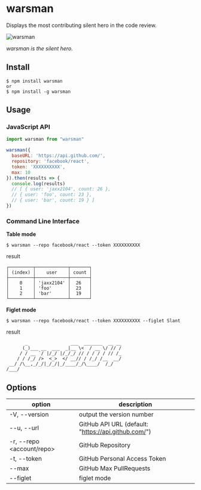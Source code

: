 # warsman

Displays the most contributing silent hero in the code review.

![warsman](https://blogs.c.yimg.jp/res/blog-8d-e6/saranndonn/folder/1835128/84/66599984/img_0)

_warsman is the silent hero._

## Install

```
$ npm install warsman
or
$ npm install -g warsman
```

## Usage

### JavaScript API

```js
import warsman from "warsman"

warsman({
  baseURL: 'https://api.github.com/',
  repository: 'facebook/react',
  token: 'XXXXXXXXXX',
  max: 10
}).then(results => {
  console.log(results)
  // [ { user: 'jaxx2104', count: 26 },
  // { user: 'foo', count: 23 },
  // { user: 'bar', count: 19 } ]
})
```


### Command Line Interface

**Table mode**

```
$ warsman --repo facebook/react --token XXXXXXXXXX
```

result

```
┌─────────┬────────────┬───────┐
│ (index) │    user    │ count │
├─────────┼────────────┼───────┤
│    0    │ 'jaxx2104' │  26   │
│    1    │ 'foo'      │  23   │
│    2    │ 'bar'      │  19   │
└─────────┴────────────┴───────┘
```

**Figlet mode**

```
$ warsman --repo facebook/react --token XXXXXXXXXX --figlet Slant
```

result

```
       _                ___  _______  __ __
      (_)___ __  ___  _|__ \<  / __ \/ // /
     / / __ `/ |/_/ |/_/_/ // / / / / // /_
    / / /_/ />  <_>  </ __// / /_/ /__  __/
 __/ /\__,_/_/|_/_/|_/____/_/\____/  /_/
/___/
```

## Options

| option                    | description                                         |
| ------------------------- | --------------------------------------------------- |
| -V, --version             | output the version number                           |
| --u, --url <url>          | GitHub API URL (default: "https://api.github.com/") |
| -r, --repo <account/repo> | GitHub Repository                                   |
| -t, --token <token>       | GitHub Personal Access Token                        |
| --max <n>                 | GitHub Max PullRequests                             |
| --figlet <font>           | figlet mode                                         |
